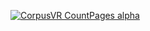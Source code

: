 [![CorpusVR CountPages alpha](https://imgur.com/JsuEm58)](https://www.youtube.com/watch?v=FA9HhLEk6nw)